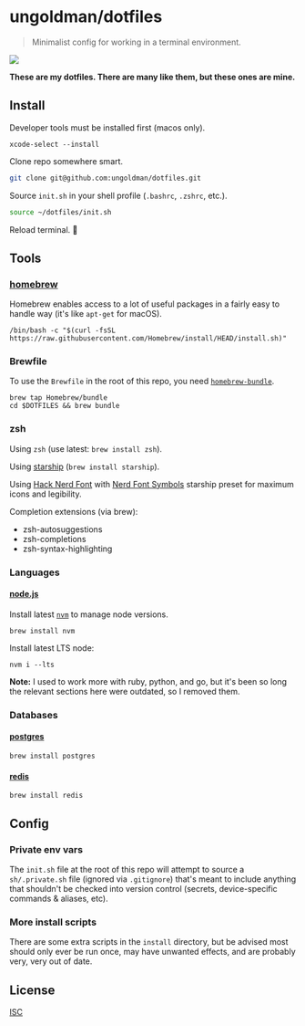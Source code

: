 # ungoldman/dotfiles

> Minimalist config for working in a terminal environment.

![](https://49.media.tumblr.com/8037b4adc4528f816a87eab93bbb1805/tumblr_np8i3bXp5g1qzdg48o1_500.gif)

**These are my dotfiles. There are many like them, but these ones are mine.**

## Install

Developer tools must be installed first (macos only).

```
xcode-select --install
```

Clone repo somewhere smart.

```sh
git clone git@github.com:ungoldman/dotfiles.git
```

Source `init.sh` in your shell profile (`.bashrc`, `.zshrc`, etc.).

```sh
source ~/dotfiles/init.sh
```

Reload terminal. 🚀

## Tools

### [homebrew](http://brew.sh)

Homebrew enables access to a lot of useful packages in a fairly easy to handle way (it's like `apt-get` for macOS).

```
/bin/bash -c "$(curl -fsSL https://raw.githubusercontent.com/Homebrew/install/HEAD/install.sh)"
```

### Brewfile

To use the `Brewfile` in the root of this repo, you need [`homebrew-bundle`](https://github.com/Homebrew/homebrew-bundle).

```
brew tap Homebrew/bundle
cd $DOTFILES && brew bundle
```

### zsh

Using `zsh` (use latest: `brew install zsh`).

Using [starship](https://starship.rs/) (`brew install starship`).

Using [Hack Nerd Font](https://www.nerdfonts.com/font-downloads) with [Nerd Font Symbols](https://starship.rs/presets/#nerd-font-symbols) starship preset for maximum icons and legibility.

Completion extensions (via brew):

- zsh-autosuggestions
- zsh-completions
- zsh-syntax-highlighting

### Languages

#### [node.js](http://nodejs.org)

Install latest [`nvm`](https://github.com/creationix/nvm) to manage node versions.

```
brew install nvm
```

Install latest LTS node:

```
nvm i --lts
```

**Note:** I used to work more with ruby, python, and go, but it's been so long the relevant sections here were outdated, so I removed them.

### Databases

#### [postgres](http://www.postgresql.org/)

```
brew install postgres
```

#### [redis](http://redis.io/)

```
brew install redis
```

## Config

### Private env vars

The `init.sh` file at the root of this repo will attempt to source a `sh/.private.sh` file (ignored via `.gitignore`) that's meant to include anything that shouldn't be checked into version control (secrets, device-specific commands & aliases, etc).

### More install scripts

There are some extra scripts in the `install` directory, but be advised most should only ever be run once, may have unwanted effects, and are probably very, very out of date.

## License

[ISC](LICENSE.md)
